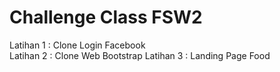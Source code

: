 # Challenge Class FSW2
Latihan 1 : Clone Login Facebook <br/>
Latihan 2 : Clone Web Bootstrap
Latihan 3 : Landing Page Food
